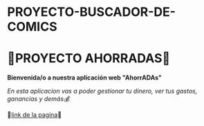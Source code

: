 # PROYECTO-BUSCADOR-DE-COMICS
# 💸PROYECTO AHORRADAS💸 

**Bienvenida/o a nuestra aplicación web "AhorrADAs"**

*En esta aplicacion vas a poder gestionar tu dinero, ver tus gastos, ganancias y demás💰*

💸[link de la pagina](https://celelo.github.io/PROYECTO--AHORRADAS/](https://develop--bright-sawine-31fb78.netlify.app/)https://develop--bright-sawine-31fb78.netlify.app/](https://develop--bright-sawine-31fb78.netlify.app/)https://develop--bright-sawine-31fb78.netlify.app/)💸
